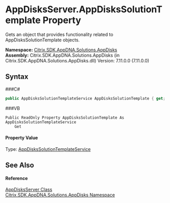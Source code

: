 # AppDisksServer.AppDisksSolutionTemplate Property 
 

Gets an object that provides functionality related to AppDisksSolutionTemplate objects.

**Namespace:**&nbsp;<a href="N_Citrix_SDK_AppDNA_Solutions_AppDisks">Citrix.SDK.AppDNA.Solutions.AppDisks</a><br />**Assembly:**&nbsp;Citrix.SDK.AppDNA.Solutions.AppDisks (in Citrix.SDK.AppDNA.Solutions.AppDisks.dll) Version: 7.11.0.0 (7.11.0.0)

## Syntax

###C#
```csharp
public AppDisksSolutionTemplateService AppDisksSolutionTemplate { get; }
```

###VB
```vbnet
Public ReadOnly Property AppDisksSolutionTemplate As AppDisksSolutionTemplateService
	Get
```


#### Property Value
Type: <a href="T_Citrix_SDK_AppDNA_Solutions_AppDisks_AppDisksSolutionTemplateService">AppDisksSolutionTemplateService</a>

## See Also


#### Reference
<a href="T_Citrix_SDK_AppDNA_Solutions_AppDisks_AppDisksServer">AppDisksServer Class</a><br /><a href="N_Citrix_SDK_AppDNA_Solutions_AppDisks">Citrix.SDK.AppDNA.Solutions.AppDisks Namespace</a><br />